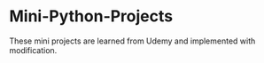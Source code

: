 # Mini-Python-Projects
These mini projects are learned from Udemy and implemented with modification.
